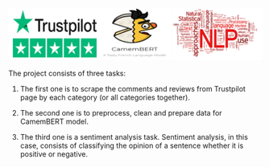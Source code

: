 <img src = 'https://github.com/khasaad/Natural_Language_Processing_for_sentiment_analysis/blob/main/images/logo.PNG'>

The project consists of three tasks:


1. The first one is to scrape the comments and reviews from Trustpilot page by each category (or all categories together). 

2. The second one is to preprocess, clean and prepare data for CamemBERT model.

3. The third one is a sentiment analysis task. Sentiment analysis, in this case, consists of classifying the opinion of a sentence whether it is positive or negative.
